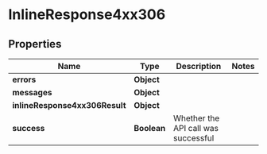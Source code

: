 # InlineResponse4xx306

## Properties
Name | Type | Description | Notes
------------ | ------------- | ------------- | -------------
**errors** | **Object** |  | 
**messages** | **Object** |  | 
**inlineResponse4xx306Result** | **Object** |  | 
**success** | **Boolean** | Whether the API call was successful | 
